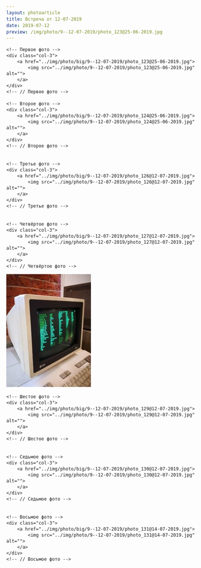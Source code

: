 ```yaml
---
layout: photoarticle
title: Встреча от 12-07-2019
date: 2019-07-12
preview: /img/photo/9--12-07-2019/photo_123@25-06-2019.jpg
---
```


<!-- 1 СТРОКА -->
<div class="row">
    
    <!-- Первое фото -->
    <div class="col-3">
        <a href="../img/photo/big/9--12-07-2019/photo_123@25-06-2019.jpg">
            <img src="../img/photo/9--12-07-2019/photo_123@25-06-2019.jpg" alt="">
        </a>
    </div>
    <!-- // Первое фото -->
    
    <!-- Второе фото -->
    <div class="col-3">                    
        <a href="../img/photo/big/9--12-07-2019/photo_124@25-06-2019.jpg">
            <img src="../img/photo/9--12-07-2019/photo_124@25-06-2019.jpg" alt="">
        </a>
    </div>
    <!-- // Второе фото -->
    
    
    <!-- Третье фото -->
    <div class="col-3">                    
        <a href="../img/photo/big/9--12-07-2019/photo_126@12-07-2019.jpg">
            <img src="../img/photo/9--12-07-2019/photo_126@12-07-2019.jpg" alt="">
        </a>
    </div>
    <!-- // Третье фото -->
    
    
    <!-- Четвёртое фото -->
    <div class="col-3">                    
        <a href="../img/photo/big/9--12-07-2019/photo_127@12-07-2019.jpg">
            <img src="../img/photo/9--12-07-2019/photo_127@12-07-2019.jpg" alt="">
        </a>
    </div>
    <!-- // Четвёртое фото -->
</div>
<!-- // 1 СТРОКА -->

<!-- 2 СТРОКА -->
<div class="row">
    <!-- Пятое фото -->
    <div class="col-3">                    
        <a href="../img/photo/big/9--12-07-2019/photo_128@12-07-2019.jpg">
            <img src="../img/photo/9--12-07-2019/photo_128@12-07-2019.jpg" alt="">
        </a>
    </div>
    <!-- // Пятое фото -->
    
    
    <!-- Шестое фото -->
    <div class="col-3">                    
        <a href="../img/photo/big/9--12-07-2019/photo_129@12-07-2019.jpg">
            <img src="../img/photo/9--12-07-2019/photo_129@12-07-2019.jpg" alt="">
        </a>
    </div>
    <!-- // Шестое фото -->
    
    
    <!-- Седьмое фото -->
    <div class="col-3">                    
        <a href="../img/photo/big/9--12-07-2019/photo_130@12-07-2019.jpg">
            <img src="../img/photo/9--12-07-2019/photo_130@12-07-2019.jpg" alt="">
        </a>
    </div>
    <!-- // Седьмое фото -->
    
    
    <!-- Восьмое фото -->
    <div class="col-3">                    
        <a href="../img/photo/big/9--12-07-2019/photo_131@14-07-2019.jpg">
            <img src="../img/photo/9--12-07-2019/photo_131@14-07-2019.jpg" alt="">
        </a>
    </div>
    <!-- // Восьмое фото -->
</div>
<!-- // 2 СТРОКА -->

